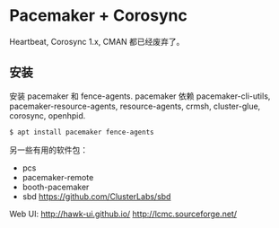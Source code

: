 # Pacemaker + Corosync

Heartbeat, Corosync 1.x, CMAN 都已经废弃了。

## 安装

安装 pacemaker 和 fence-agents. pacemaker 依赖 pacemaker-cli-utils,
pacemaker-resource-agents, resource-agents, crmsh, cluster-glue,
corosync, openhpid.

```
$ apt install pacemaker fence-agents
```

另一些有用的软件包：

* pcs
* pacemaker-remote
* booth-pacemaker
* sbd   https://github.com/ClusterLabs/sbd

Web UI: http://hawk-ui.github.io/
        http://lcmc.sourceforge.net/


